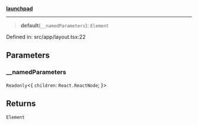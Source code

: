 [**launchpad**](index.md)

***

> **default**(`__namedParameters`): `Element`

Defined in: src/app/layout.tsx:22

## Parameters

### \_\_namedParameters

`Readonly`\<\{ `children`: `React.ReactNode`; \}\>

## Returns

`Element`
